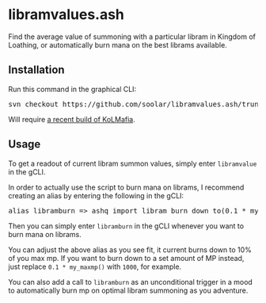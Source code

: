 # libramvalues.ash
 Find the average value of summoning with a particular libram in Kingdom of Loathing, or automatically burn mana on the best librams available.

## Installation

Run this command in the graphical CLI:
<pre>
svn checkout https://github.com/soolar/libramvalues.ash/trunk/RELEASE/
</pre>
Will require [a recent build of KoLMafia](http://builds.kolmafia.us/job/Kolmafia/lastSuccessfulBuild/).

## Usage

To get a readout of current libram summon values, simply enter `libramvalue` in the gCLI.

In order to actually use the script to burn mana on librams, I recommend creating an alias
by entering the following in the gCLI:
<pre>
alias libramburn => ashq import<libramvalue.ash> libram_burn_down_to(0.1 * my_maxmp())
</pre>
Then  you can simply enter `libramburn` in the gCLI whenever you want to burn mana on librams.

You can adjust the above alias as you see fit, it current burns down to 10% of you max mp.
If you want to burn down to a set amount of MP instead, just replace `0.1 * my_maxmp()` with
`1000`, for example.

You can also add a call to `libramburn` as an unconditional trigger in a mood to automatically
burn mp on optimal libram summoning as you adventure.
